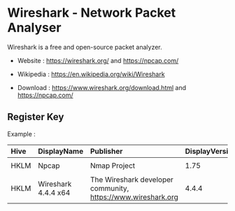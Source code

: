 # Wireshark - Network Packet Analyser

Wireshark is a free and open-source packet analyzer.

* Website : https://wireshark.org/ and https://npcap.com/
* Wikipedia : https://en.wikipedia.org/wiki/Wireshark

* Download : https://www.wireshark.org/download.html and https://npcap.com/


## Register Key

Example :

 | Hive | DisplayName | Publisher | DisplayVersion | KeyProduct | UninstallExe |
 |:---- |:----------- |:--------- |:-------------- |:---------- |:------------ |
 | HKLM | Npcap | Nmap Project | 1.75 | `NpcapInst` | `"C:\Program Files\Npcap\uninstall.exe"` |
 | HKLM | Wireshark 4.4.4 x64 | The Wireshark developer community, https://www.wireshark.org | 4.4.4 | `Wireshark` | `"C:\Program Files\Wireshark\uninstall-wireshark.exe"` |
